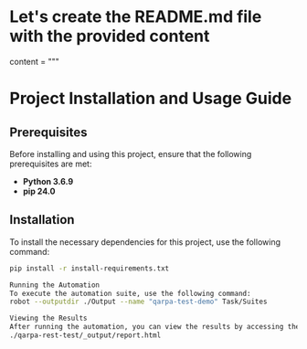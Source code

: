 # Let's create the README.md file with the provided content

content = """
# Project Installation and Usage Guide

## Prerequisites

Before installing and using this project, ensure that the following prerequisites are met:

- **Python 3.6.9**
- **pip 24.0**

## Installation

To install the necessary dependencies for this project, use the following command:

```bash
pip install -r install-requirements.txt

Running the Automation
To execute the automation suite, use the following command:
robot --outputdir ./Output --name "qarpa-test-demo" Task/Suites

Viewing the Results
After running the automation, you can view the results by accessing the following file:
./qarpa-rest-test/_output/report.html
